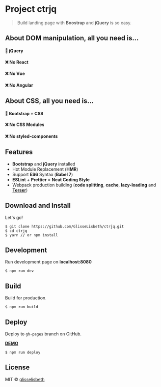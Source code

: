 # Project ctrjq

> Build landing page with **Boostrap** and **jQuery** is so easy.

## About DOM manipulation, all you need is...

#### 🤩 jQuery

#### ❌ No React

#### ❌ No Vue

#### ❌ No Angular

## About CSS, all you need is...

#### 🤩 Bootstrap + CSS

#### ❌ No CSS Modules

#### ❌ No styled-components

## Features

- **Bootstrap** and **jQuery** installed
- Hot Module Replacement (**HMR**)
- Support **ES6** Syntax (**Babel 7**)
- **ESLint** + **Prettier** = **Neat Coding Style**
- Webpack production building (**code splitting**, **cache**, **lazy-loading** and [**Terser**](https://github.com/terser-js/terser))

## Download and Install

Let's go!

```
$ git clone https://github.com/GlisseLisbeth/ctrjq.git
$ cd ctrjq
$ yarn // or npm install
```

## Development

Run development page on **localhost:8080**

```
$ npm run dev
```

## Build

Build for production.

```
$ npm run build
```

## Deploy

Deploy to `gh-pages` branch on GitHub.

**[DEMO](https://glisselisbeth.github.io/ctrjq/)**

```
$ npm run deploy
```

## License

MIT © [glisselisbeth](https://github.com/glisselisbeth)
